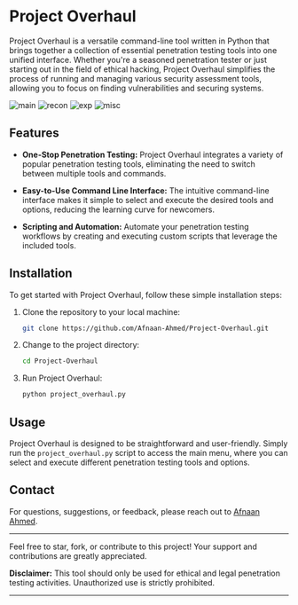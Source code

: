 # Project Overhaul

Project Overhaul is a versatile command-line tool written in Python that brings together a collection of essential penetration testing tools into one unified interface. Whether you're a seasoned penetration tester or just starting out in the field of ethical hacking, Project Overhaul simplifies the process of running and managing various security assessment tools, allowing you to focus on finding vulnerabilities and securing systems.

![main](https://github.com/Afnaan-Ahmed/Project-Overhaul/assets/86115809/f48a2a83-5c34-4a23-a687-849464dc10fc)
![recon](https://github.com/Afnaan-Ahmed/Project-Overhaul/assets/86115809/97dacec1-1ec6-4908-9d92-f491f645eaee)
![exp](https://github.com/Afnaan-Ahmed/Project-Overhaul/assets/86115809/7169e1ad-5fe1-403c-9558-37023f306ff9)
![misc](https://github.com/Afnaan-Ahmed/Project-Overhaul/assets/86115809/078a8988-1cb9-4d28-9cde-9451bc8d1b68)


## Features

- **One-Stop Penetration Testing:** Project Overhaul integrates a variety of popular penetration testing tools, eliminating the need to switch between multiple tools and commands.

- **Easy-to-Use Command Line Interface:** The intuitive command-line interface makes it simple to select and execute the desired tools and options, reducing the learning curve for newcomers.

- **Scripting and Automation:** Automate your penetration testing workflows by creating and executing custom scripts that leverage the included tools.


## Installation

To get started with Project Overhaul, follow these simple installation steps:

1. Clone the repository to your local machine:

   ```bash
   git clone https://github.com/Afnaan-Ahmed/Project-Overhaul.git
   ```

2. Change to the project directory:

   ```bash
   cd Project-Overhaul
   ```

3. Run Project Overhaul:

   ```bash
   python project_overhaul.py
   ```

## Usage

Project Overhaul is designed to be straightforward and user-friendly. Simply run the `project_overhaul.py` script to access the main menu, where you can select and execute different penetration testing tools and options.

## Contact

For questions, suggestions, or feedback, please reach out to [Afnaan Ahmed](mailto:afnaan2180@gmail.com).


---


Feel free to star, fork, or contribute to this project! Your support and contributions are greatly appreciated.

**Disclaimer:** This tool should only be used for ethical and legal penetration testing activities. Unauthorized use is strictly prohibited.

---
